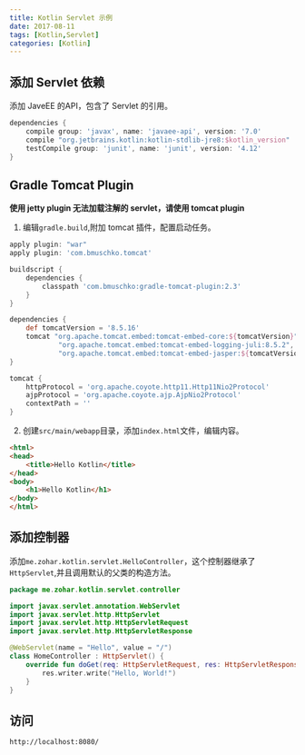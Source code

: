 ```yaml
---
title: Kotlin Servlet 示例
date: 2017-08-11
tags: [Kotlin,Servlet]
categories: [Kotlin]
---
```


## 添加 Servlet 依赖

添加 JaveEE 的API，包含了 Servlet 的引用。

```groovy
dependencies {
    compile group: 'javax', name: 'javaee-api', version: '7.0'
    compile "org.jetbrains.kotlin:kotlin-stdlib-jre8:$kotlin_version"
    testCompile group: 'junit', name: 'junit', version: '4.12'
}
```

## Gradle Tomcat Plugin

**使用 jetty plugin 无法加载注解的 servlet，请使用 tomcat plugin**

1. 编辑`gradle.build`,附加 tomcat 插件，配置启动任务。

```groovy
apply plugin: "war"
apply plugin: 'com.bmuschko.tomcat'

buildscript {
    dependencies {
        classpath 'com.bmuschko:gradle-tomcat-plugin:2.3'
    }
}

dependencies {
    def tomcatVersion = '8.5.16'
    tomcat "org.apache.tomcat.embed:tomcat-embed-core:${tomcatVersion}",
            "org.apache.tomcat.embed:tomcat-embed-logging-juli:8.5.2",
            "org.apache.tomcat.embed:tomcat-embed-jasper:${tomcatVersion}"
}

tomcat {
    httpProtocol = 'org.apache.coyote.http11.Http11Nio2Protocol'
    ajpProtocol = 'org.apache.coyote.ajp.AjpNio2Protocol'
    contextPath = ''
}
```

2. 创建`src/main/webapp`目录，添加`index.html`文件，编辑内容。

```html
<html>
<head>
    <title>Hello Kotlin</title>
</head>
<body>
    <h1>Hello Kotlin</h1>
</body>
</html>
```

## 添加控制器

添加`me.zohar.kotlin.servlet.HelloController`，这个控制器继承了`HttpServlet`,并且调用默认的父类的构造方法。

```kotlin
package me.zohar.kotlin.servlet.controller

import javax.servlet.annotation.WebServlet
import javax.servlet.http.HttpServlet
import javax.servlet.http.HttpServletRequest
import javax.servlet.http.HttpServletResponse

@WebServlet(name = "Hello", value = "/")
class HomeController : HttpServlet() {
    override fun doGet(req: HttpServletRequest, res: HttpServletResponse) {
        res.writer.write("Hello, World!")
    }
}
```

## 访问

`http://localhost:8080/`
